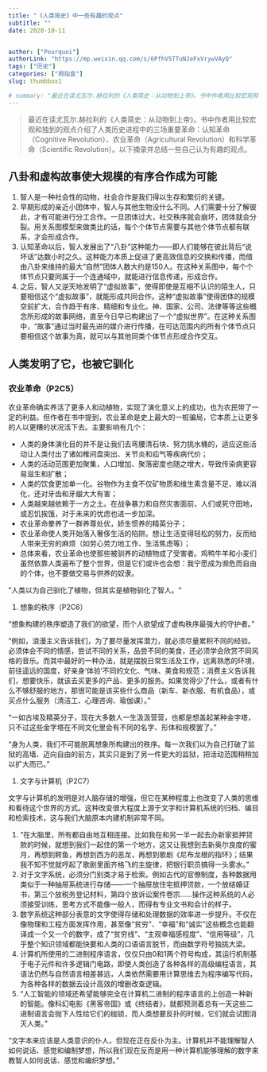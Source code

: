 ```yaml
---
title: "《人类简史》中一些有趣的观点"
subtitle: ""
date: 2020-10-11


author: ["Pourquoi"]
authorLink: "https://mp.weixin.qq.com/s/6PfhV5TTuNJeFxVrywVAyQ"
tags: ["历史"]
categories: ["拇指盒"]
slug: thumbbox1

# summary: "最近在读尤瓦尔.赫拉利的《人类简史：从动物到上帝》。书中作者用比较宏观和独到的观点介绍了人类历史进程中的三场重要革命：认知革命（Cognitive Revolution）、农业革命（Agricultural Revolution）和科学革命（Scientific Revolution）。以下摘录并总结一些自己认为有趣的观点。"
---
```


> 最近在读尤瓦尔.赫拉利的《人类简史：从动物到上帝》。书中作者用比较宏观和独到的观点介绍了人类历史进程中的三场重要革命：认知革命（Cognitive Revolution）、农业革命（Agricultural Revolution）和科学革命（Scientific Revolution）。以下摘录并总结一些自己认为有趣的观点。

## 八卦和虚构故事使大规模的有序合作成为可能

1. 智人是一种社会性的动物，社会合作是我们得以生存和繁衍的关键。
2. 早期形成的亲近小团体中，智人与其他生物没什么不同。人们需要十分了解彼此，才有可能进行分工合作。一旦团体过大，社交秩序就会崩坏，团体就会分裂。用关系图模型来做类比的话，每个个体节点需要与其他个体节点都有联系，才会形成合作。
3. 认知革命以后，智人发展出了“八卦”这种能力——即人们能够在彼此背后“说坏话”达数小时之久。这种能力本质上促进了更高效信息的交换和传播，而借由八卦来维持的最大“自然”团体人数大约是150人。在这种关系图中，每个个体节点只要同属于一个连通域中，就能进行信息传递，形成合作。
4. 之后，智人又逆天地发明了“虚拟故事”，使得即使是互相不认识的陌生人，只要相信这个“虚拟故事”，就能形成共同合作。这种“虚拟故事”使得团体的规模空前扩大，合作趋于有序、精细和专业化。神、国家、公司、法律等等这些概念所形成的故事网络，直至今日早已构建出了一个“虚拟世界”。在这种关系图中，“故事”通过当时最先进的媒介进行传播，在可达范围内的所有个体节点只要相信这个故事为真，就可以与其他同类个体节点形成合作交互。

## 人类发明了它，也被它驯化

### 农业革命（P2C5）

农业革命确实养活了更多人和动植物，实现了演化意义上的成功，也为农民带了一定的利益。但作者在书中提到，农业革命是史上最大的一桩骗局，它本质上让更多的人以更糟的状况活下去。主要影响有几个：

- 人类的身体演化目的并不是让我们去弯腰清石块、努力挑水桶的，适应这些活动让人类付出了诸如椎间盘突出、关节炎和疝气等疾病代价；
- 人类的活动范围更加聚集，人口增加、聚落密度也随之增大，导致传染病更容易滋生和扩散；
- 人类的饮食更加单一化。谷物作为主食不仅矿物质和维生素含量不足、难以消化，还对牙齿和牙龈大大有害；
- 人类越来越依赖于一方之土。在战争暴力和自然灾害面前，人们或死守田地，或忍饥挨饿，对于未来的忧虑也进一步加深。
- 农业革命豢养了一群养尊处优，娇生惯养的精英分子；
- 农业革命使人类开始落入奢侈生活的陷阱。想让生活变得轻松的努力，反而给人带来无穷的麻烦（如劳心劳力地工作、生活焦虑等）；
- 总体来看，农业革命也使那些被驯养的动植物成了受害者。鸡鸭牛羊和小麦们虽然依靠人类遍布了整个世界，但是它们或许也会想：我宁愿成为濒危而自由的个体，也不要做交易与供养的奴隶。

”人类以为自己驯化了植物，但其实是植物驯化了智人。“

1. 想象的秩序（P2C6）

“想象构建的秩序塑造了我们的欲望，而个人欲望成了虚构秩序最强大的守护者。”

“例如，浪漫主义告诉我们，为了要尽量发挥潜力，就必须尽量累积不同的经验。必须体会不同的情感，尝试不同的关系，品尝不同的美食，还必须学会欣赏不同风格的音乐。而其中最好的一种办法，就是摆脱日常生活及工作，远离熟悉的环境，前往遥远的国度，好亲身‘体验’不同的文化、气味、美食和规范；消费主义告诉我们，想要快乐，就该去买更多的产品、更多的服务。如果觉得少了什么，或者有什么不够舒服的地方，那很可能是该买些什么商品（新车、新衣服、有机食品），或买点什么服务（清洁工、心理咨询、瑜伽课）。”

“一如古埃及精英分子，现在大多数人一生汲汲营营，也都是想盖起某种金字塔，只不过这些金字塔在不同文化里会有不同的名字、形体和规模罢了。”

“身为人类，我们不可能脱离想象所构建出的秩序。每一次我们以为自己打破了监狱的高墙、迈向自由的前方，其实只是到了另一件更大的监狱，把活动范围稍稍加以扩大而已。”

1. 文字与计算机（P2C7）

文字与计算机的发明是对人脑存储的增强，但它在某种程度上也改变了人类的思维和看待这个世界的方式。这种改变很大程度上源于文字和计算机系统的归档、编目和检索技术，这与我们大脑原本内建机制非常不同。

1. “在大脑里，所有都自由地互相连接。比如我在和另一半一起去办新家抵押贷款的时候，就想到我们一起住的第一个地方，这又让我想到去新奥尔良度的蜜月，再想到鳄鱼，再想到西方的恶龙，再想到歌剧《尼布龙根的指环》；结果我不知不觉就哼起了歌剧里面齐格飞的主旋律，把银行职员搞得一头雾水。”
2. 对于文字系统，必须分门别类才易于检索。例如古代的官僚制度，各种数据用类似于一种抽屉系统进行存储——一个抽屉放住宅抵押贷款，一个放结婚证书，第三个放税务登记材料，第四个放诉讼案件卷宗……操作这种系统的人必须接受训练，思考方式不能像一般人，而得有专业文书和会计的样子。
3. 数字系统这种部分表意的文字使得存储和处理数据的效率进一步提升。不仅在像物理和工程方面发挥作用，甚至像“贫穷”、“幸福”和“诚实”这些概念也能翻译成一个又一个的数字，成了“贫穷线”、“主观幸福感程度”、“信用等级”，几乎整个知识领域都能快要和人类的口语语言脱节，而由数学符号独挑大梁。
4. 计算机所使用的二进制程序语言，仅仅只由0和1两个符号构成，其运行机制基于电子元件和许多逻辑门电路，即使人类创造了各种各样的高级编程语言，其语法仍然与自然语言相差甚远，人类依然需要用计算思维去为程序编写代码，为各种各样的数据去设计高效的增删改查逻辑。
5. “人工智能的领域还希望能够完全在计算机二进制的程序语言的上创造一种新的智能。像科幻电影《黑客帝国》或《终结者》，就都预测着总有一天这些二进制语言会抛下人性给它们的枷锁，而人类想要反扑的时候，它们就会试图消灭人类。”

“文字本来应该是人类意识的仆人，但现在正在反仆为主。计算机并不能理解智人如何说话、感觉和编制梦想，所以我们现在反而是用一种计算机能够理解的数字来教智人如何说话、感觉和编织梦想。”
